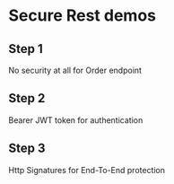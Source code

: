 
# Secure Rest demos

## Step 1

No security at all for Order endpoint

## Step 2

Bearer JWT token for authentication

## Step 3

Http Signatures for End-To-End protection
